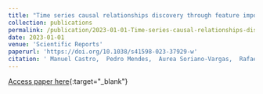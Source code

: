 ```yaml
---
title: "Time series causal relationships discovery through feature importance and ensemble models"
collection: publications
permalink: /publication/2023-01-01-Time-series-causal-relationships-discovery-through-feature-importance-and-ensemble-models
date: 2023-01-01
venue: 'Scientific Reports'
paperurl: 'https://doi.org/10.1038/s41598-023-37929-w'
citation: ' Manuel Castro,  Pedro Mendes,  Aurea Soriano-Vargas,  Rafael Oliveira,  Maiara Moreira,  Leopoldo Lusquino,  Renato Moura,  Marcelo Zampieri,  Oscar Linares,  Vitor Ferreira,  Alexandre Ferreira,  Alessandra Dav{\&apos;o}lio,  Denis Schiozer,  Anderson Rocha, &quot;Time series causal relationships discovery through feature importance and ensemble models.&quot; Scientific Reports, 2023.'
---
```

[Access paper here](https://doi.org/10.1038/s41598-023-37929-w){:target="_blank"}
